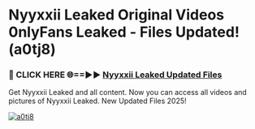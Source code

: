 # Nyyxxii Leaked Original Videos 0nlyFans Leaked - Files Updated! (a0tj8)

<h3>🔴 CLICK HERE 🌐==►► <a href="https://tinyurl.com/ehrbuxhb" rel="nofollow">Nyyxxii Leaked Updated Files</a></h3>

Get Nyyxxii Leaked and all content. Now you can access all videos and pictures of Nyyxxii Leaked. New Updated Files 2025!

[![a0tj8](https://i.imgur.com/lVYEuWS.gif)](https://tinyurl.com/ehrbuxhb)
